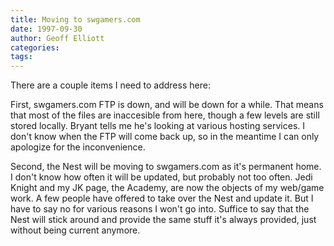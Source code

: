 ```yaml
---
title: Moving to swgamers.com
date: 1997-09-30
author: Geoff Elliott
categories:
tags:
---
```


There are a couple items I need to address here:

First, swgamers.com FTP is down, and will be down for a while. That means that most of the files are inaccesible from here, though a few levels are still stored locally. Bryant tells me he's looking at various hosting services. I don't know when the FTP will come back up, so in the meantime I can only apologize for the inconvenience.

Second, the Nest will be moving to swgamers.com as it's permanent home. I don't know how often it will be updated, but probably not too often. Jedi Knight and my JK page, the Academy, are now the objects of my web/game work. A few people have offered to take over the Nest and update it. But I have to say no for various reasons I won't go into. Suffice to say that the Nest will stick around and provide the same stuff it's always provided, just without being current anymore.